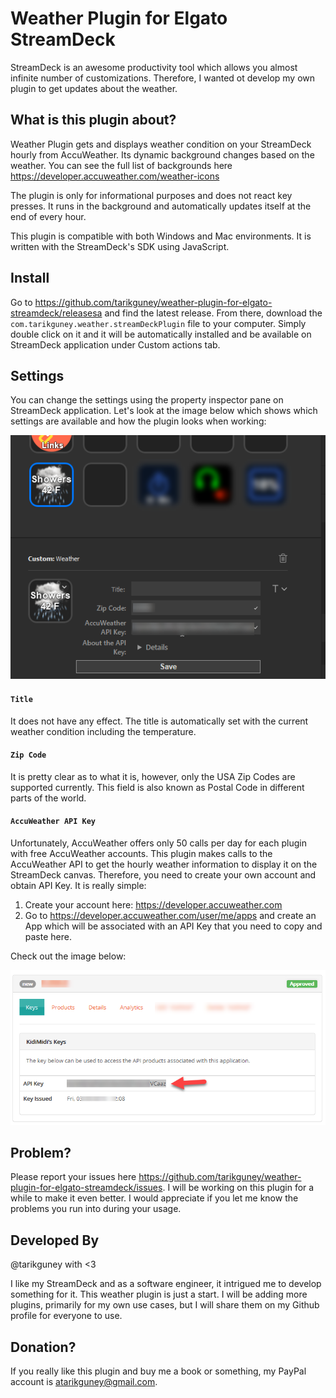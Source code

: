 # Weather Plugin for Elgato StreamDeck

StreamDeck is an awesome productivity tool which allows you almost infinite number of customizations. Therefore, I wanted ot develop my own plugin to get updates about the weather.

## What is this plugin about?

Weather Plugin gets and displays weather condition on your StreamDeck hourly from AccuWeather. Its dynamic background changes based on the weather. You can see the full list of backgrounds here https://developer.accuweather.com/weather-icons

The plugin is only for informational purposes and does not react key presses. It runs in the background and automatically updates itself at the end of every hour.

This plugin is compatible with both Windows and Mac environments. It is written with the StreamDeck's SDK using JavaScript. 

## Install

Go to https://github.com/tarikguney/weather-plugin-for-elgato-streamdeck/releasesa and find the latest release. From there, download the `com.tarikguney.weather.streamDeckPlugin` file to your computer. Simply double click on it and it will be automatically installed and be available on StreamDeck application under Custom actions tab.

## Settings

You can change the settings using the property inspector pane on StreamDeck application. Let's look at the image below which shows which settings are available and how the plugin looks when working:

![weather-plugin](mainlook.png)

#### `Title`

It does not have any effect. The title is automatically set with the current weather condition including the temperature.


#### `Zip Code`

It is pretty clear as to what it is, however, only the USA Zip Codes are supported currently. This field is also known as Postal Code in different parts of the world.

#### `AccuWeather API Key`

Unfortunately, AccuWeather offers only 50 calls per day for each plugin with free AccuWeather accounts. This plugin makes calls to the AccuWeather API to get the hourly weather information to display it on the StreamDeck canvas. Therefore, you need to create your own account and obtain API Key. It is really simple:

1. Create your account here: https://developer.accuweather.com
2. Go to https://developer.accuweather.com/user/me/apps and create an App which will be associated with an API Key that you need to copy and paste here.

Check out the image below:

![api-key-2](key-obtain.png)

## Problem?

Please report your issues here https://github.com/tarikguney/weather-plugin-for-elgato-streamdeck/issues. I will be working on this plugin for a while to make it even better. I would appreciate if you let me know the problems you run into during your usage.

## Developed By

@tarikguney with <3

I like my StreamDeck and as a software engineer, it intrigued me to develop something for it. This weather plugin is just a start. I will be adding more plugins, primarily for my own use cases, but I will share them on my Github profile for everyone to use.

## Donation?
If you really like this plugin and buy me a book or something, my PayPal account is atarikguney@gmail.com. 